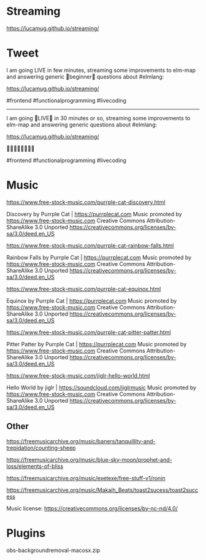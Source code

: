 # Streaming

https://lucamug.github.io/streaming/

# Tweet

I am going LIVE in few minutes, streaming some improvements to elm-map and answering generic 🔰beginner🔰 questions about #elmlang:
        
https://lucamug.github.io/streaming/
        
 #frontend #functionalprogramming #livecoding

---



I am going 🐞LIVE🐛 in 30 minutes or so, streaming some improvements to elm-map and answering generic questions about #elmlang:
        
https://lucamug.github.io/streaming/

🌱🌿🐞🌳🌲🐛🌳🌱 
        
 #frontend #functionalprogramming #livecoding

# Music

https://www.free-stock-music.com/purrple-cat-discovery.html

Discovery by Purrple Cat | https://purrplecat.com
Music promoted by https://www.free-stock-music.com
Creative Commons Attribution-ShareAlike 3.0 Unported
https://creativecommons.org/licenses/by-sa/3.0/deed.en_US

https://www.free-stock-music.com/purrple-cat-rainbow-falls.html

Rainbow Falls by Purrple Cat | https://purrplecat.com
Music promoted by https://www.free-stock-music.com
Creative Commons Attribution-ShareAlike 3.0 Unported
https://creativecommons.org/licenses/by-sa/3.0/deed.en_US

https://www.free-stock-music.com/purrple-cat-equinox.html

Equinox by Purrple Cat | https://purrplecat.com
Music promoted by https://www.free-stock-music.com
Creative Commons Attribution-ShareAlike 3.0 Unported
https://creativecommons.org/licenses/by-sa/3.0/deed.en_US

https://www.free-stock-music.com/purrple-cat-pitter-patter.html

Pitter Patter by Purrple Cat | https://purrplecat.com
Music promoted by https://www.free-stock-music.com
Creative Commons Attribution-ShareAlike 3.0 Unported
https://creativecommons.org/licenses/by-sa/3.0/deed.en_US

https://www.free-stock-music.com/jiglr-hello-world.html

Hello World by jiglr | https://soundcloud.com/jiglrmusic
Music promoted by https://www.free-stock-music.com
Creative Commons Attribution-ShareAlike 3.0 Unported
https://creativecommons.org/licenses/by-sa/3.0/deed.en_US

## Other

https://freemusicarchive.org/music/baners/tanquillity-and-trepidation/counting-sheep

https://freemusicarchive.org/music/blue-sky-moon/prophet-and-loss/elements-of-bliss

https://freemusicarchive.org/music/exetexe/free-stuff-v1/ronin

https://freemusicarchive.org/music/Makaih_Beats/toast2sucess/toast2success

Music license: https://creativecommons.org/licenses/by-nc-nd/4.0/

# Plugins

obs-backgroundremoval-macosx.zip